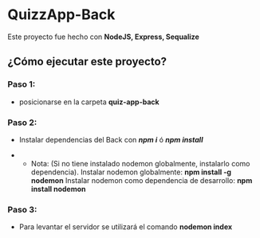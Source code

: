 # QuizzApp-Back
Este proyecto fue hecho con **NodeJS, Express, Sequalize**
## ¿Cómo ejecutar este proyecto?
### Paso 1:
- posicionarse en la carpeta **quiz-app-back**

### Paso 2:
- Instalar dependencias del Back con ***npm i*** ó ***npm install***
* * Nota: (Si no tiene instalado nodemon globalmente, instalarlo como dependencia).
Instalar nodemon globalmente: **npm install -g nodemon**
Instalar nodemon como dependencia de desarrollo: **npm install nodemon**

### Paso 3:
- Para levantar el servidor se utilizará el comando **nodemon index**
